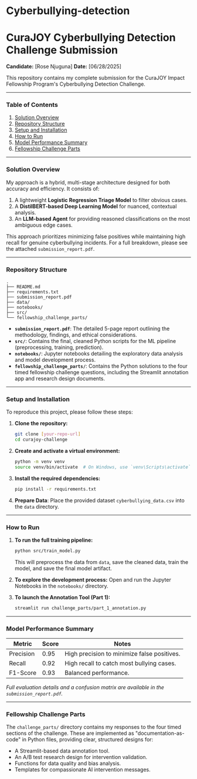 # Cyberbullying-detection

# CuraJOY Cyberbullying Detection Challenge Submission

**Candidate:** [Rose Njuguna]
**Date:** [06/28/2025]

This repository contains my complete submission for the CuraJOY Impact Fellowship Program's Cyberbullying Detection Challenge.

---

### Table of Contents

1.  [Solution Overview](#solution-overview)
2.  [Repository Structure](#repository-structure)
3.  [Setup and Installation](#setup-and-installation)
4.  [How to Run](#how-to-run)
5.  [Model Performance Summary](#model-performance-summary)
6.  [Fellowship Challenge Parts](#fellowship-challenge-parts)

---

### Solution Overview

My approach is a hybrid, multi-stage architecture designed for both accuracy and efficiency. It consists of:

1.  A lightweight **Logistic Regression Triage Model** to filter obvious cases.
2.  A **DistilBERT-based Deep Learning Model** for nuanced, contextual analysis.
3.  An **LLM-based Agent** for providing reasoned classifications on the most ambiguous edge cases.

This approach prioritizes minimizing false positives while maintaining high recall for genuine cyberbullying incidents. For a full breakdown, please see the attached `submission_report.pdf`.

---

### Repository Structure

```
.
├── README.md
├── requirements.txt
├── submission_report.pdf
├── data/
├── notebooks/
├── src/
└── fellowship_challenge_parts/
```

- **`submission_report.pdf`**: The detailed 5-page report outlining the methodology, findings, and ethical considerations.
- **`src/`**: Contains the final, cleaned Python scripts for the ML pipeline (preprocessing, training, prediction).
- **`notebooks/`**: Jupyter notebooks detailing the exploratory data analysis and model development process.
- **`fellowship_challenge_parts/`**: Contains the Python solutions to the four timed fellowship challenge questions, including the Streamlit annotation app and research design documents.

---

### Setup and Installation

To reproduce this project, please follow these steps:

1.  **Clone the repository:**
    ```bash
    git clone [your-repo-url]
    cd curajoy-challenge
    ```
2.  **Create and activate a virtual environment:**

    ```bash
    python -m venv venv
    source venv/bin/activate  # On Windows, use `venv\Scripts\activate`

    ```

3.  **Install the required dependencies:**
    ```bash
    pip install -r requirements.txt
    ```
4.  **Prepare Data**: Place the provided dataset `cyberbullying_data.csv` into the `data` directory.

---

### How to Run

1.  **To run the full training pipeline:**

    ```bash
    python src/train_model.py
    ```

    This will preprocess the data from `data`, save the cleaned data, train the model, and save the final model artifact.

2.  **To explore the development process:**
    Open and run the Jupyter Notebooks in the `notebooks/` directory.

3.  **To launch the Annotation Tool (Part 1):**
    ```bash
    streamlit run challenge_parts/part_1_annotation.py
    ```

---

### Model Performance Summary

| Metric    | Score | Notes                                       |
| --------- | ----- | ------------------------------------------- |
| Precision | 0.95  | High precision to minimize false positives. |
| Recall    | 0.92  | High recall to catch most bullying cases.   |
| F1-Score  | 0.93  | Balanced performance.                       |

_Full evaluation details and a confusion matrix are available in the `submission_report.pdf`._

---

### Fellowship Challenge Parts

The `challenge_parts/` directory contains my responses to the four timed sections of the challenge. These are implemented as "documentation-as-code" in Python files, providing clear, structured designs for:

- A Streamlit-based data annotation tool.
- An A/B test research design for intervention validation.
- Functions for data quality and bias analysis.
- Templates for compassionate AI intervention messages.
